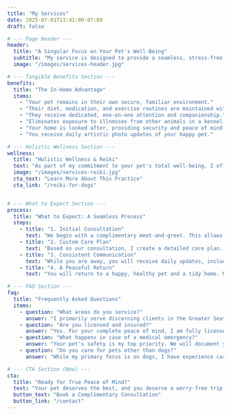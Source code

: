 ```yaml
---
title: "My Services"
date: 2025-07-01T13:41:00-07:00
draft: false

# --- Page Header ---
header:
  title: "A Singular Focus on Your Pet's Well-Being"
  subtitle: "My service is designed to provide a seamless, stress-free experience for both you and your pet, ensuring complete peace of mind while you are away."
  image: "/images/services-header.jpg"

# --- Tangible Benefits Section ---
benefits:
  title: "The In-Home Advantage"
  items:
    - "Your pet remains in their own secure, familiar environment."
    - "Their diet, medication, and exercise routines are maintained without disruption."
    - "They receive dedicated, one-on-one attention and companionship."
    - "Eliminates exposure to illnesses from other animals in a kennel."
    - "Your home is looked after, providing security and peace of mind."
    - "You receive daily artistic photo updates of your happy pet."

# --- Holistic Wellness Section ---
wellness:
  title: "Holistic Wellness & Reiki"
  text: "As part of my commitment to your pet's total well-being, I offer complimentary Reiki sessions. This gentle, non-invasive energy practice is wonderful for reducing stress, easing anxiety, and promoting deep relaxation, especially for sensitive or elderly pets. It is a quiet, calming experience that enhances their comfort and sense of security during our time together."
  image: "/images/services-reiki.jpg"
  cta_text: "Learn More About This Practice"
  cta_link: "/reiki-for-dogs"


# --- What to Expect Section ---
process:
  title: "What to Expect: A Seamless Process"
  steps:
    - title: "1. Initial Consultation"
      text: "We begin with a complimentary meet-and-greet. This allows me to meet your pet in their own environment and allows us to discuss their unique needs, personality, and routine in detail."
    - title: "2. Custom Care Plan"
      text: "Based on our consultation, I create a detailed care plan. This document covers everything from feeding schedules and medication to favorite toys and emergency contacts, ensuring nothing is left to chance."
    - title: "3. Consistent Communication"
      text: "While you are away, you will receive daily updates, including beautiful photos of your pet. I am always reachable should you wish to check in for any reason."
    - title: "4. A Peaceful Return"
      text: "You will return to a happy, healthy pet and a tidy home. My goal is to make it feel as though you never left, allowing you to relax and reconnect with your best friend."

# --- FAQ Section ---
faq:
  title: "Frequently Asked Questions"
  items:
    - question: "What areas do you service?"
      answer: "I primarily serve discerning clients in the Greater Seattle area, including Bellevue, Mercer Island, Kirkland, and surrounding communities. Please inquire for specific locations."
    - question: "Are you licensed and insured?"
      answer: "Yes. For your complete peace of mind, I am fully licensed, bonded, and insured. Documentation is available upon request during our consultation."
    - question: "What happens in case of a medical emergency?"
      answer: "Your pet's safety is my top priority. We will document your preferred veterinarian and emergency clinic in the care plan. I am experienced in handling veterinary emergencies and will act swiftly and responsibly, keeping you informed at every step."
    - question: "Do you care for pets other than dogs?"
      answer: "While my primary focus is on dogs, I have experience caring for a variety of animals, including cats. Please contact me to discuss your specific needs."

# --- CTA Section (New) ---
cta:
  title: "Ready for True Peace of Mind?"
  text: "Your pet deserves the best, and you deserve a worry-free trip. Let's talk about how I can provide the perfect in-home care for your next journey."
  button_text: "Book a Complimentary Consultation"
  button_link: "/contact"
---
```

